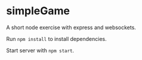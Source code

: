# simpleGame

A short node exercise with express and websockets.

Run `npm install` to install dependencies.

Start server with `npm start`.
